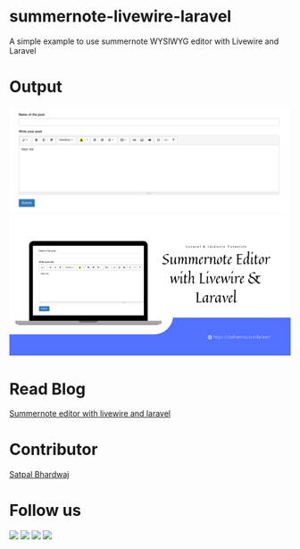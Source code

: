# summernote-livewire-laravel
A simple example to use summernote WYSIWYG editor with Livewire and Laravel 

# Output
<img src="output.png" alt="Final output" width="600"/> 
<img src="thumbnail.png" alt="Final output" width="600"/>

# Read Blog
[Summernote editor with livewire and laravel](https://sbsharma.com/summernote-editor-livewire-laravel/)

# Contributor
[Satpal Bhardwaj](https://sbsharma.com/laravel/)

# Follow us
<a target="_blank" href="https://www.facebook.com/Sbsharma-2798360506847821"><img src="https://img.shields.io/badge/Facebook-1877F2?style=for-the-badge&logo=facebook&logoColor=white"></a>
<a target="_blank" href="https://twitter.com/Ss101Bhardwaj"><img src="https://img.shields.io/badge/Twitter-1DA1F2?style=for-the-badge&logo=twitter&logoColor=white"></a>
<a target="_blank" href="https://www.linkedin.com/in/satpal-bhardwaj-5a76b4134"><img src="https://img.shields.io/badge/LinkedIn-0077B5?style=for-the-badge&logo=linkedin&logoColor=white"></a>
<a target="_blank" href="https://codepen.io/sb_sharma"><img src="https://img.shields.io/badge/Codepen-000000?style=for-the-badge&logo=codepen&logoColor=white"></a>
